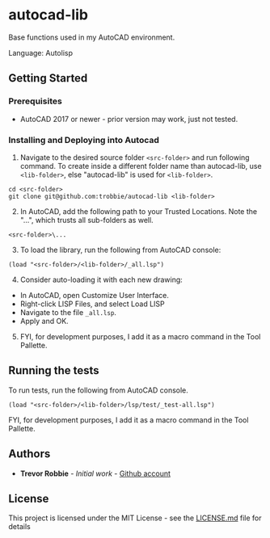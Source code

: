 # autocad-lib

Base functions used in my AutoCAD environment.

Language: Autolisp

## Getting Started

### Prerequisites

* AutoCAD 2017 or newer - prior version may work, just not tested.

### Installing and Deploying into Autocad

1) Navigate to the desired source folder ```<src-folder>``` and run following command.  To create inside a different folder name than autocad-lib, use ```<lib-folder>```, else "autocad-lib" is used for ```<lib-folder>```.
```
cd <src-folder>
git clone git@github.com:trobbie/autocad-lib <lib-folder>
```
2) In AutoCAD, add the following path to your Trusted Locations.  Note the "...", which trusts all sub-folders as well.
```
<src-folder>\...
```
3) To load the library, run the following from AutoCAD console:
```
(load "<src-folder>/<lib-folder>/_all.lsp")
```
4) Consider auto-loading it with each new drawing:
  * In AutoCAD, open Customize User Interface.
  * Right-click LISP Files, and select Load LISP
  * Navigate to the file ```_all.lsp```.
  * Apply and OK.
5) FYI, for development purposes, I add it as a macro command in the Tool Pallette.

## Running the tests

To run tests, run the following from AutoCAD console.
```
(load "<src-folder>/<lib-folder>/lsp/test/_test-all.lsp")
```

FYI, for development purposes, I add it as a macro command in the Tool Pallette.

## Authors

* **Trevor Robbie** - *Initial work* - [Github account](https://github.com/trobbie)

## License

This project is licensed under the MIT License - see the [LICENSE.md](LICENSE.md) file for details

